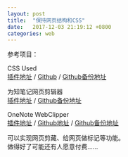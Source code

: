 ```yaml
---
layout: post
title:  "保持网页结构和CSS"
date:   2017-12-03 21:19:12 +0800
categories: web
---  
```


参考项目：  

CSS Used  
[插件地址](https://chrome.google.com/webstore/detail/css-used/cdopjfddjlonogibjahpnmjpoangjfff) /
[Github](https://github.com/painty/CSS-Used-ChromeExt/) /
[Github备份地址](https://github.com/WeBest/CSS-Used-ChromeExt) 

为知笔记网页剪辑器  
[插件地址](https://chrome.google.com/webstore/detail/jfanfpmalehkemdiiebjljddhgojhfab) /
[Github备份地址](https://github.com/WeBest/wiz_clipper_fork/)

OneNote WebClipper  
[插件地址](https://chrome.google.com/webstore/detail/onenote-web-clipper/gojbdfnpnhogfdgjbigejoaolejmgdhk) /
[Github地址](https://github.com/OneNoteDev/WebClipper) /
[Github备份地址](https://github.com/WeBest/WebClipper)  


可以实现网页剪藏、给网页做标记等功能。  
做得好了可能还有人愿意付费……